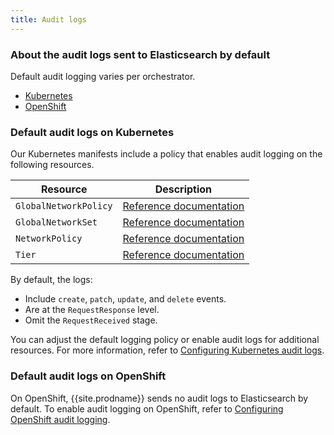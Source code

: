 ```yaml
---
title: Audit logs
---
```


### About the audit logs sent to Elasticsearch by default

Default audit logging varies per orchestrator.
- [Kubernetes](#default-audit-logs-on-kubernetes)
- [OpenShift](#default-audit-logs-on-openshift)


### Default audit logs on Kubernetes

Our Kubernetes manifests include a policy that enables audit logging on the following resources.

| Resource              | Description                                                                           |
| --------------------- | ------------------------------------------------------------------------------------- |
| `GlobalNetworkPolicy` | [Reference documentation](../../../reference/calicoctl/resources/globalnetworkpolicy) |
| `GlobalNetworkSet`    | [Reference documentation](../../../reference/calicoctl/resources/globalnetworkset)    |
| `NetworkPolicy`       | [Reference documentation](../../../reference/calicoctl/resources/networkpolicy)       |
| `Tier`                | [Reference documentation](../../../reference/calicoctl/resources/tier)                |

By default, the logs:
- Include `create`, `patch`, `update`, and `delete` events.
- Are at the `RequestResponse` level.
- Omit the `RequestReceived` stage.

You can adjust the default logging policy or enable audit logs for additional resources. For more information,
refer to [Configuring Kubernetes audit logs](k8s-audit#configuring-kubernetes-audit-logs).

### Default audit logs on OpenShift

On OpenShift, {{site.prodname}} sends no audit logs to
Elasticsearch by default. To enable audit logging on OpenShift, refer to
[Configuring OpenShift audit logging](k8s-audit#configuring-openshift-audit-logging).
